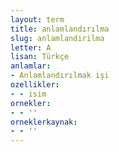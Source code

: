 ```yaml
---
layout: term
title: anlamlandırılma
slug: anlamlandirilma
letter: A
lisan: Türkçe
anlamlar:
- Anlamlandırılmak işi
ozellikler:
- - isim
ornekler:
- - ''
orneklerkaynak:
- - ''
---
```

